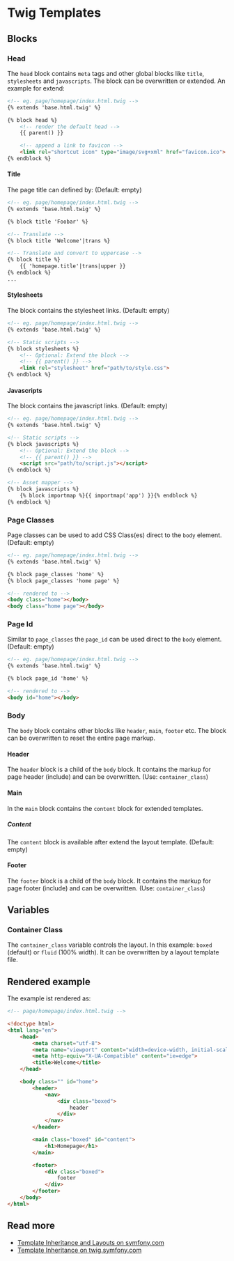 # Twig Templates

## Blocks

### Head

The `head` block contains `meta` tags and other global blocks like `title`, `stylesheets` and `javascripts`. The block can be overwritten or extended. An example for extend:

~~~html
<!-- eg. page/homepage/index.html.twig -->
{% extends 'base.html.twig' %}

{% block head %}
    <!-- render the default head -->
    {{ parent() }}

    <!-- append a link to favicon -->
    <link rel="shortcut icon" type="image/svg+xml" href="favicon.ico">
{% endblock %}
~~~

#### Title

The page title can defined by: (Default: empty)

~~~html
<!-- eg. page/homepage/index.html.twig -->
{% extends 'base.html.twig' %}

{% block title 'Foobar' %}

<!-- Translate -->
{% block title 'Welcome'|trans %}

<!-- Translate and convert to uppercase -->
{% block title %}
    {{ 'homepage.title'|trans|upper }}
{% endblock %}
...
~~~

#### Stylesheets

The block contains the stylesheet links. (Default: empty)

~~~html
<!-- eg. page/homepage/index.html.twig -->
{% extends 'base.html.twig' %}

<!-- Static scripts -->
{% block stylesheets %}
    <!-- Optional: Extend the block -->
    <!-- {{ parent() }} -->
    <link rel="stylesheet" href="path/to/style.css">
{% endblock %}
~~~

#### Javascripts

The block contains the javascript links. (Default: empty)

~~~html
<!-- eg. page/homepage/index.html.twig -->
{% extends 'base.html.twig' %}

<!-- Static scripts -->
{% block javascripts %}
    <!-- Optional: Extend the block -->
    <!-- {{ parent() }} -->
    <script src="path/to/script.js"></script>
{% endblock %}

<!-- Asset mapper -->
{% block javascripts %}
    {% block importmap %}{{ importmap('app') }}{% endblock %}
{% endblock %}
~~~

### Page Classes

Page classes can be used to add CSS Class(es) direct to the `body` element. (Default: empty)

~~~html
<!-- eg. page/homepage/index.html.twig -->
{% extends 'base.html.twig' %}

{% block page_classes 'home' %}
{% block page_classes 'home page' %}

<!-- rendered to -->
<body class="home"></body>
<body class="home page"></body>
~~~

### Page Id

Similar to `page_classes` the `page_id` can be used direct to the `body` element. (Default: empty)

~~~html
<!-- eg. page/homepage/index.html.twig -->
{% extends 'base.html.twig' %}

{% block page_id 'home' %}

<!-- rendered to -->
<body id="home"></body>
~~~

### Body

The `body` block contains other blocks like `header`, `main`, `footer` etc. The block can be overwritten to reset the entire page markup.

#### Header

The `header` block is a child of the `body` block. It contains the markup for page header (include) and can be overwritten. (Use: `container_class`)

#### Main

In the `main` block contains the `content` block for extended templates.

##### Content

The `content` block is available after extend the layout template. (Default: empty)

#### Footer

The `footer` block is a child of the `body` block. It contains the markup for page footer (include) and can be overwritten. (Use: `container_class`)

## Variables

### Container Class

The `container_class` variable controls the layout. In this example: `boxed` (default) or `fluid` (100% width). It can be overwritten by a layout template file.

## Rendered example

The example ist rendered as:

~~~html
<!-- page/homepage/index.html.twig -->

<!doctype html>
<html lang="en">
    <head>
        <meta charset="utf-8">
        <meta name="viewport" content="width=device-width, initial-scale=1.0">
        <meta http-equiv="X-UA-Compatible" content="ie=edge">
        <title>Welcome</title>
    </head>

    <body class="" id="home">
        <header>
            <nav>
                <div class="boxed">
                    header
                </div>
            </nav>
        </header>

        <main class="boxed" id="content">
            <h1>Homepage</h1>
        </main>

        <footer>
            <div class="boxed">
                footer
            </div>
        </footer>
    </body>
</html>
~~~

## Read more 

- [Template Inheritance and Layouts on symfony.com](https://symfony.com/doc/current/templates.html#template-inheritance-and-layouts)
- [Template Inheritance on twig.symfony.com](https://twig.symfony.com/doc/3.x/templates.html#template-inheritance)
